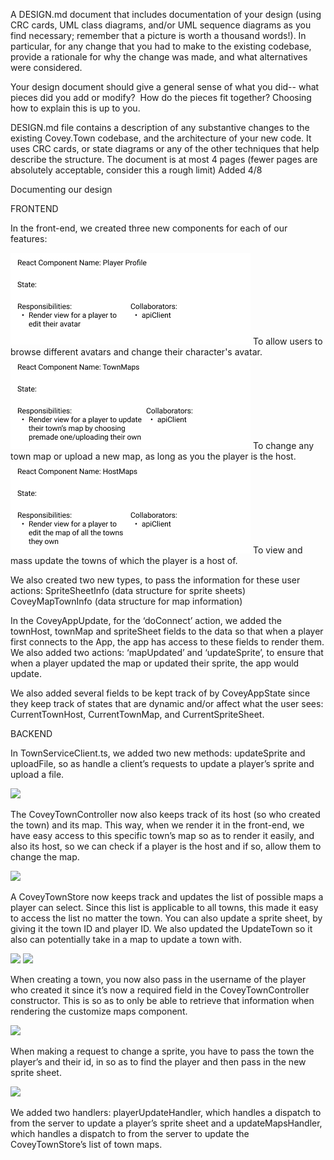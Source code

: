 A DESIGN.md document that includes documentation of your design (using CRC cards, UML class
diagrams, and/or UML sequence diagrams as you find necessary; remember that a picture is worth a
thousand words!). In particular, for any change that you had to make to the existing codebase,
provide a rationale for why the change was made, and what alternatives were considered.

Your design document should give a general sense of what you did-- what pieces did you add or
modify?  How do the pieces fit together? Choosing how to explain this is up to you.

DESIGN.md file contains a description of any substantive changes to the existing Covey.Town
codebase, and the architecture of your new code. It uses CRC cards, or state diagrams or any of the
other techniques that help describe the structure. The document is at most 4 pages (fewer pages are
absolutely acceptable, consider this a rough limit) Added 4/8

Documenting our design

FRONTEND

In the front-end, we created three new components for each of our features:

<img src='mdImages/2.Player Profile.png'>
To allow users to browse different avatars and change their character's avatar.

<img src='mdImages/3.TownMaps.png'>
To change any town map or upload a new map, as long as you the player is the host.

<img src='mdImages/4.HostMaps.png'>
To view and mass update the towns of which the player is a host of.

We also created two new types, to pass the information for these user actions: SpriteSheetInfo (data
structure for sprite sheets) CoveyMapTownInfo (data structure for map information)

In the CoveyAppUpdate, for the ‘doConnect’ action, we added the townHost, townMap and spriteSheet
fields to the data so that when a player first connects to the App, the app has access to these
fields to render them. We also added two actions: ‘mapUpdated’ and ‘updateSprite’, to ensure that
when a player updated the map or updated their sprite, the app would update.

We also added several fields to be kept track of by CoveyAppState since they keep track of states
that are dynamic and/or affect what the user sees: CurrentTownHost, CurrentTownMap, and
CurrentSpriteSheet.

BACKEND

In TownServiceClient.ts, we added two new methods: updateSprite and uploadFile, so as handle a
client’s requests to update a player’s sprite and upload a file.

<img src='mdImages/4.Interface:TownServiceClient'>

The CoveyTownController now also keeps track of its host (so who created the town) and its map. This
way, when we render it in the front-end, we have easy access to this specific town’s map so as to
render it easily, and also its host, so we can check if a player is the host and if so, allow them
to change the map.

<img src='mdImages/5.CoveyTownController'>

A CoveyTownStore now keeps track and updates the list of possible maps a player can select. Since
this list is applicable to all towns, this made it easy to access the list no matter the town. You
can also update a sprite sheet, by giving it the town ID and player ID. We also updated the
UpdateTown so it also can potentially take in a map to update a town with.

<img src='mdImages/6.CoveyTownStore'>

<img src='mdImages/7.CoveyTownRequestHandler'>

When creating a town, you now also pass in the username of the player who created it since it’s now
a required field in the CoveyTownController constructor. This is so as to only be able to retrieve
that information when rendering the customize maps component.

<img src='mdImages/8.TownCreateRequest'>

When making a request to change a sprite, you have to pass the town the player’s and their id, in so
as to find the player and then pass in the new sprite sheet.

<img src='mdImages/9.SpriteUpdateRequest'>

We added two handlers: playerUpdateHandler, which handles a dispatch to from the server to update a
player’s sprite sheet and a updateMapsHandler, which handles a dispatch to from the server to update
the CoveyTownStore’s list of town maps.
